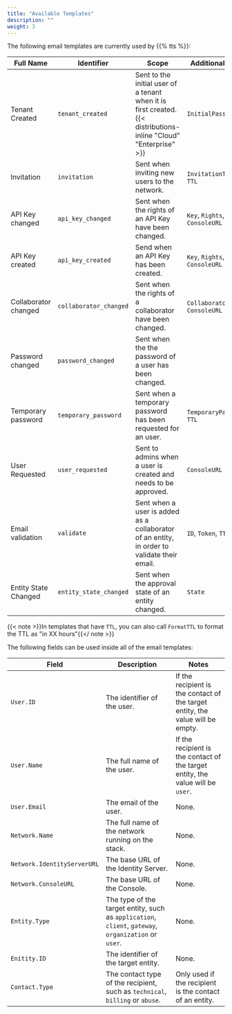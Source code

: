 ```yaml
---
title: "Available Templates"
description: ""
weight: 3
---
```


The following email templates are currently used by {{% tts %}}:

Full Name | Identifier | Scope | Additional fields
----------|------------|-------|------------------
Tenant Created | `tenant_created` | Sent to the initial user of a tenant when it is first created. {{< distributions-inline "Cloud" "Enterprise" >}} | `InitialPassword`
Invitation | `invitation` | Sent when inviting new users to the network. | `InvitationToken`, `TTL`
API Key changed | `api_key_changed` | Sent when the rights of an API Key have been changed. | `Key`, `Rights`, `ConsoleURL`
API Key created | `api_key_created` | Send when an API Key has been created. | `Key`, `Rights`, `ConsoleURL`
Collaborator changed | `collaborator_changed` | Sent when the rights of a collaborator have been changed. | `Collaborator`, `ConsoleURL`
Password changed | `password_changed` | Sent when the the password of a user has been changed.
Temporary password | `temporary_password` | Sent when a temporary password has been requested for an user. | `TemporaryPassword`, `TTL`
User Requested | `user_requested` | Sent to admins when a user is created and needs to be approved. | `ConsoleURL`
Email validation | `validate` | Sent when a user is added as a collaborator of an entity, in order to validate their email. | `ID`, `Token`, `TTL`
Entity State Changed | `entity_state_changed` | Sent when the approval state of an entity changed. | `State`

{{< note >}}In templates that have `TTL`, you can also call `FormatTTL` to format the TTL as "in XX hours"{{</ note >}}

The following fields can be used inside all of the email templates:

Field | Description | Notes
------|-------------|------
`User.ID` | The identifier of the user. | If the recipient is the contact of the target entity, the value will be empty.
`User.Name` | The full name of the user. | If the recipient is the contact of the target entity, the value will be `user`.
`User.Email` | The email of the user. | None.
`Network.Name` | The full name of the network running on the stack. | None.
`Network.IdentityServerURL` | The base URL of the Identity Server. | None.
`Network.ConsoleURL` | The base URL of the Console. | None.
`Entity.Type` | The type of the target entity, such as `application`, `client`, `gateway`, `organization` or `user`. | None.
`Enitity.ID` | The identifier of the target entity. | None.
`Contact.Type` | The contact type of the recipient, such as `technical`, `billing` or `abuse`. | Only used if the recipient is the contact of an entity.
